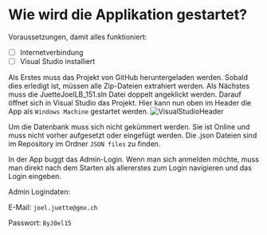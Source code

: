 # Wie wird die Applikation gestartet?
Voraussetzungen, damit alles funktioniert:
- [ ] Internetverbindung
- [ ] Visual Studio installiert

Als Erstes muss das Projekt von GitHub heruntergeladen werden. Sobald dies erledigt ist, müssen alle Zip-Dateien extrahiert werden. 
Als Nächstes muss die JuetteJoelLB_151.sln Datei doppelt angeklickt werden. Darauf öffnet sich in Visual Studio das Projekt.
Hier kann nun oben im Header die App als `Windows Machine` gestartet werden.
![VisualStudioHeader](https://user-images.githubusercontent.com/69578012/222435667-7e52b2f5-b6c7-4618-a4ff-19df23244eed.png)

Um die Datenbank muss sich nicht gekümmert werden. Sie ist Online und muss nicht vorher aufgesetzt oder eingefügt werden. Die .json Dateien sind im Repository im Ordner `JSON files` zu finden.

In der App buggt das Admin-Login. Wenn man sich anmelden möchte, muss man direkt nach dem Starten als allererstes zum Login navigieren und das Login eingeben.

Admin Logindaten:

E-Mail: `joel.juette@gmx.ch`

Passwort: `ByJ0el15`
